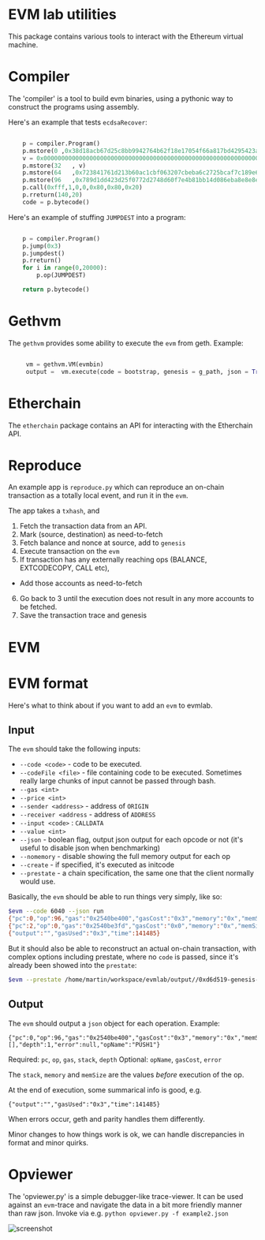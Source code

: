 # EVM lab utilities

This package contains various tools to interact with the Ethereum virtual machine. 

# Compiler

The 'compiler' is a tool to build evm binaries, using a pythonic way to construct the programs using assembly. 

Here's an example that tests `ecdsaRecover`:

```python

	p = compiler.Program()
	p.mstore(0 ,0x38d18acb67d25c8bb9942764b62f18e17054f66a817bd4295423adf9ed98873e)
	v = 0x000000000000000000000000000000000000000000000000000000000000001b
	p.mstore(32   , v)
	p.mstore(64   ,0x723841761d213b60ac1cbf063207cbeba6c2725bcaf7c189e63f13d93fc1dc07)
	p.mstore(96   ,0x789d1dd423d25f0772d2748d60f7e4b81bb14d086eba8e8e8efb6dcff8a4ae02)
	p.call(0xfff,1,0,0,0x80,0x80,0x20)
	p.rreturn(140,20)
	code = p.bytecode()
```

Here's an example of stuffing `JUMPDEST` into a program: 

```python

	p = compiler.Program()
	p.jump(0x3)
	p.jumpdest()
	p.rreturn()
	for i in range(0,20000):
		p.op(JUMPDEST)

	return p.bytecode()

```

# Gethvm

The `gethvm` provides some ability to execute the `evm` from geth. 
Example: 

```python

     vm = gethvm.VM(evmbin)
     output =  vm.execute(code = bootstrap, genesis = g_path, json = True)
``` 

# Etherchain

The `etherchain` package contains an API for interacting with the Etherchain API. 

# Reproduce

An example app is `reproduce.py` which can reproduce an on-chain transaction as a totally local event, and run it in the `evm`. 

The app takes a `txhash`, and 

1. Fetch the transaction data from an API. 
2. Mark (source, destination) as need-to-fetch
3. Fetch balance and nonce at source, add to `genesis`
4. Execute transaction on the `evm`
5. If transaction has any externally reaching ops (BALANCE, EXTCODECOPY, CALL etc), 
  * Add those accounts as need-to-fetch
6. Go back to 3 until the execution does not result in any more accounts to be fetched. 
7. Save the transaction trace and genesis

# EVM 

# EVM format

Here's what to think about if you want to add an `evm` to evmlab. 


## Input

The `evm` should take the following inputs: 

* `--code <code>` - code to be executed.
* `--codeFile <file>` - file containing code to be executed. Sometimes really large chunks of input cannot be passed through bash. 
* `--gas <int>` 
* `--price <int>` 
* `--sender <address>` - address of `ORIGIN`
* `--receiver <address` - address of `ADDRESS`
* `--input <code>` : `CALLDATA` 
* `--value <int>`
* `--json` - boolean flag, output json output for each opcode or not (it's useful to disable json when benchmarking)
* `--nomemory` - disable showing the full memory output for each op
* `--create` - if specified, it's executed as initcode
* `--prestate` - a chain specification, the same one that the client normally would use. 

Basically, the `evm` should be able to run things very simply, like so: 

```bash
$evm --code 6040 --json run
{"pc":0,"op":96,"gas":"0x2540be400","gasCost":"0x3","memory":"0x","memSize":0,"stack":[],"depth":1,"error":null,"opName":"PUSH1"}
{"pc":2,"op":0,"gas":"0x2540be3fd","gasCost":"0x0","memory":"0x","memSize":0,"stack":["0x40"],"depth":1,"error":null,"opName":"STOP"}
{"output":"","gasUsed":"0x3","time":141485}
``` 

But it should also be able to reconstruct an actual on-chain transaction, with complex options including prestate, where no `code` is passed, since it's already been showed into the `prestate`: 

```bash
$evm --prestate /home/martin/workspace/evmlab/output//0xd6d519-genesis-geth_wq38zsy5.json --gas 150000 --sender 0x69ea6b31ef305d6b99bb2d4c9d99456fa108b02a --receiver 0xb97048628db6b661d4c2aa833e95dbe1a905b280 --input a9059cbb0000000000000000000000008eef795fd9150f118bddeca556a5a2a2438ab865000000000000000000000000000000000000000000000081ebd8ffd6b2a58000 --json run

``` 

## Output

The `evm` should output a `json` object for each operation. Example: 
```
{"pc":0,"op":96,"gas":"0x2540be400","gasCost":"0x3","memory":"0x","memSize":0,"stack":[],"depth":1,"error":null,"opName":"PUSH1"}
```

Required: `pc`, `op`, `gas`, `stack`, `depth`
Optional: `opName`, `gasCost`, `error`

The `stack`, `memory` and `memSize` are the values _before_ execution of the op. 

At the end of execution, some summarical info is good, e.g. 
```
{"output":"","gasUsed":"0x3","time":141485}
```

When errors occur, geth and parity handles them differently. 

Minor changes to how things work is ok, we can handle discrepancies in format and minor quirks. 

# Opviewer

The 'opviewer.py' is a simple debugger-like trace-viewer. It can be used against an `evm`-trace and navigate the data in a bit more friendly manner than raw json. 
Invoke via e.g. `python opviewer.py -f example2.json`

![screenshot](https://raw.githubusercontent.com/holiman/evmlab/master/docs/example.png)
